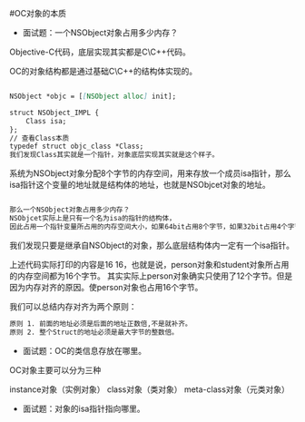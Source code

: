 #OC对象的本质

* 面试题：一个NSObject对象占用多少内存？

Objective-C代码，底层实现其实都是C\C++代码。

OC的对象结构都是通过基础C\C++的结构体实现的。

```markdown

NSObject *objc = [[NSObject alloc] init];

struct NSObject_IMPL {
    Class isa;
};
// 查看Class本质
typedef struct objc_class *Class;
我们发现Class其实就是一个指针，对象底层实现其实就是这个样子。

```

系统为NSObject对象分配8个字节的内存空间，用来存放一个成员isa指针，那么isa指针这个变量的地址就是结构体的地址，也就是NSObjcet对象的地址。

```markdown

那么一个NSObject对象占用多少内存？
NSObjcet实际上是只有一个名为isa的指针的结构体，
因此占用一个指针变量所占用的内存空间大小，如果64bit占用8个字节，如果32bit占用4个字节。
```

我们发现只要是继承自NSObject的对象，那么底层结构体内一定有一个isa指针。

上述代码实际打印的内容是16 16，也就是说，person对象和student对象所占用的内存空间都为16个字节。
其实实际上person对象确实只使用了12个字节。但是因为内存对齐的原因。使person对象也占用16个字节。

我们可以总结内存对齐为两个原则：
```markdown
原则 1. 前面的地址必须是后面的地址正数倍,不是就补齐。
原则 2. 整个Struct的地址必须是最大字节的整数倍。
```


* 面试题：OC的类信息存放在哪里。

OC对象主要可以分为三种

instance对象（实例对象）
class对象（类对象）
meta-class对象（元类对象）


* 面试题：对象的isa指针指向哪里。
